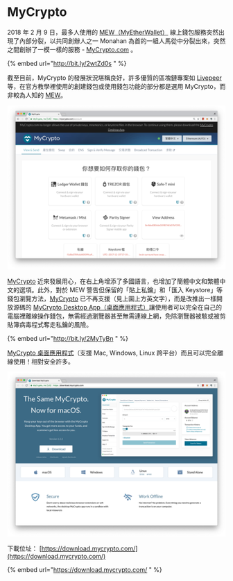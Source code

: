 # MyCrypto

2018 年 2 月 9 日，最多人使用的 [MEW（MyEtherWallet）](myetherwallet.md) 線上錢包服務突然出現了內部分裂，以共同創辦人之一 Monahan 為首的一組人馬從中分裂出來，突然之間創辦了一模一樣的服務 - [MyCrypto.com](https://MyCrypto.com) 。

{% embed url="http://bit.ly/2wtZd0s " %}

截至目前，MyCrypto 的發展狀況堪稱良好，許多優質的區塊鏈專案如 [Livepeer](../../../yong-bang/livepeer.md) 等，在官方教學裡使用的創建錢包或使用錢包功能的部分都是選用 MyCrypto，而非較為人知的 [MEW](myetherwallet.md)。

![MyCrypto.com](../../../.gitbook/assets/ying-mu-kuai-zhao-20180827-shang-wu-12.32.43%20%281%29.png)

[MyCrypto](http://MyCrypto.com) 近來發展用心，在右上角增添了多國語言，也增加了簡體中文和繁體中文的選項。此外，對於 MEW 警告但保留的「貼上私鑰」和「匯入 Keystore」等錢包瀏覽方法，[MyCrypto](http://MyCrypto.com) 已不再支援（見上圖上方英文字），而是改推出一樣開放源碼的 [MyCrypto Desktop App（桌面應用程式）](https://download.mycrypto.com/)讓使用者可以完全在自己的電腦裡離線操作錢包，無需經過瀏覽器甚至無需連線上網，免除瀏覽器被駭或被剪貼簿病毒程式奪走私鑰的風險。

{% embed url="http://bit.ly/2MyTyBn " %}

[MyCrypto 桌面應用程式](https://download.mycrypto.com/)（支援 Mac, Windows, Linux 跨平台）而且可以完全離線使用！相對安全許多。

![](../../../.gitbook/assets/ying-mu-kuai-zhao-20180827-shang-wu-12.32.21.png)

下載位址： [https://download.mycrypto.com/](https://download.mycrypto.com/) 

{% embed url="https://download.mycrypto.com/ " %}

